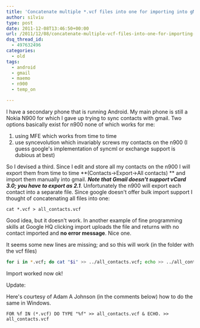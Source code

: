 ```yaml
---
title: 'Concatenate multiple *.vcf files into one for importing into gMail'
author: silviu
type: post
date: 2011-12-08T13:46:50+00:00
url: /2011/12/08/concatenate-multiple-vcf-files-into-one-for-importing-into-gmail/
dsq_thread_id:
  - 497632496
categories:
  - old
tags:
  - android
  - gmail
  - maemo
  - n900
  - temp_on

---
```


I have a secondary phone that is running Android. My main phone is still a Nokia N900 for which I gave up trying to sync contacts with gmail. Two options basically exist for n900 none of which works for me:

  1. using MFE which works from time to time
  2. use syncevolution which invariably screws my contacts on the n900 (I guess google's implementation of syncml or exchange support is dubious at best)

So I devised a third. Since I edit and store all my contacts on the n900 I will export them from time to time **(Contacts->Export->All contacts) ** and import them manually into gmail. **_Note that Gmail doesn't support vCard 3.0; you have to export as 2.1_**. Unfortunately the n900 will export each contact into a separate file. Since google doesn't offer bulk import support I thought of concatenating all files into one:

`cat *.vcf > all_contacts.vcf`

Good idea, but it doesn't work. In another example of fine programming skills at Google HQ clicking import uploads the file and returns with no contact imported and **no error message**. Nice one.

It seems some new lines are missing; and so this will work (in the folder with the vcf files)

```bash
for i in *.vcf; do cat "$i" >> ../all_contacts.vcf; echo >> ../all_contacts.vcf; done
```

Import worked now ok!

Update:

Here's courtesy of Adam A Johnson (in the comments below) how to do the same in Windows.

```shell
FOR %f IN (*.vcf) DO TYPE "%f" >> all_contacts.vcf & ECHO. >> all_contacts.vcf
```
